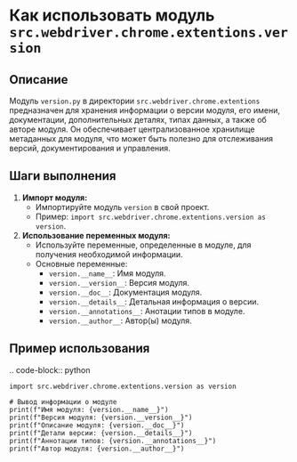 Как использовать модуль `src.webdriver.chrome.extentions.version`
=========================================================================================

Описание
-------------------------
Модуль `version.py` в директории `src.webdriver.chrome.extentions` предназначен для хранения информации о версии модуля, его имени, документации, дополнительных деталях, типах данных, а также об авторе модуля. Он обеспечивает централизованное хранилище метаданных для модуля, что может быть полезно для отслеживания версий, документирования и управления.

Шаги выполнения
-------------------------
1. **Импорт модуля:**
   - Импортируйте модуль `version` в свой проект.
   - Пример: `import src.webdriver.chrome.extentions.version as version`.
2. **Использование переменных модуля:**
   -  Используйте переменные, определенные в модуле, для получения необходимой информации.
   -   Основные переменные:
        - `version.__name__`: Имя модуля.
        -   `version.__version__`: Версия модуля.
       -  `version.__doc__`: Документация модуля.
        -  `version.__details__`: Детальная информация о версии.
        - `version.__annotations__`: Анотации типов в модуле.
        - `version.__author__`: Автор(ы) модуля.

Пример использования
-------------------------
.. code-block:: python

    import src.webdriver.chrome.extentions.version as version
    
    # Вывод информации о модуле
    print(f"Имя модуля: {version.__name__}")
    print(f"Версия модуля: {version.__version__}")
    print(f"Описание модуля: {version.__doc__}")
    print(f"Детали версии: {version.__details__}")
    print(f"Аннотации типов: {version.__annotations__}")
    print(f"Автор модуля: {version.__author__}")